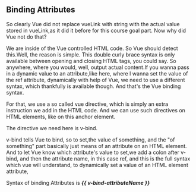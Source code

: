 ## Binding Attributes

So clearly Vue did not replace vueLink with string with the actual value stored in vueLink,as it did it before for this course goal part.
Now why did Vue not do that?

We are inside of the Vue controlled HTML code. So Vue should detect this.Well, the reason is simple.
This double curly brace syntax is only available between opening and closing HTML tags, you could say. So anywhere, where you would, well, output actual content.If you wanna pass in a dynamic value to an attribute,like here, where I wanna set the value of the ref attribute,
dynamically with help of Vue, we need to use a different syntax, which thankfully is available though.
And that's the Vue binding syntax.

For that, we use a so called vue directive, which is simply an extra instruction we add in the HTML code. And we can use such directives on HTML elements, like on this anchor element.

The directive we need here is v-bind.

v-bind tells Vue to bind, so to set,the value of something,
and the "of something" part basically just means of an attribute on an HTML element. And to let Vue know which attribute's value to set,we add a colon after v-bind, and then the attribute name, in this case ref, and this is the full syntax which vue will understand,
to dynamically set a value of an HTML element attribute,

Syntax of binding Attributes is ***{{ v-bind-attributeName }}***



